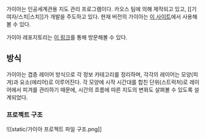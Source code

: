가이아는 인공세계관용 지도 관리 프로그램이다. 카오스 팀에 의해 제작되고 있고, [[기여자/스치|스치]]가 개발을 주도하고 있다. 현재 버전의 가이아는 [이 사이트](https://sat.shtelo.org/gaia)에서 사용해볼 수 있다.

가이아 레포지토리는 [이 링크](https://github.com/zeli-b/gaia)를 통해 방문해볼 수 있다.
## 방식
가이아는 겹층 레이어 방식으로 각 정보 카테고리를 정리하며, 각각의 레이어는 모양(피겨)과 요소(에리어)로 이루어진다. 각 모양에 시작 시간대를 합친 단위(스트럭처)로 레이어에서 피겨를 관리하기 때문에, 시간의 흐름에 따른 지도의 변화도 살펴볼 수 있도록 설계되었다.

### 프로젝트 구조
![[static/가이아 프로젝트 파일 구조.png]]